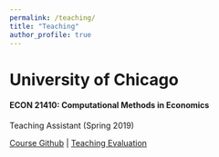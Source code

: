 ```yaml
---
permalink: /teaching/
title: "Teaching"
author_profile: true
---
```


University of Chicago
======
#### ECON 21410: Computational Methods in Economics

Teaching Assistant (Spring 2019)

[Course Github](https://github.com/jmbejara/comp-econ-sp19) | [Teaching Evaluation](/files/BejaranoBoyarsky_Course_Evaluations_ECON_21410_Spring_2019.pdf)
